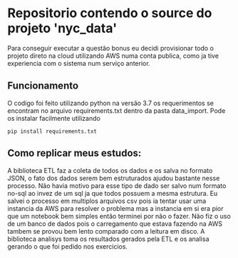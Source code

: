 # Repositorio contendo o source do projeto 'nyc_data'

Para conseguir executar a questão bonus eu decidi provisionar todo o projeto
direto na cloud utilizando AWS numa conta publica, como ja tive experiencia
com o sistema num serviço anterior.

## Funcionamento 
O codigo foi feito utilizando python na versão 3.7 os requerimentos se encontram no arquivo requirements.txt 
dentro da pasta data_import.
Pode os instalar facilmente utilizando 
```
pip install requirements.txt
```

## Como replicar meus estudos:

A biblioteca ETL faz a coleta de todos os dados e os salva no formato JSON, o fato dos dados serem bem estruturados ajudou bastante nesse processo. Não havia motivo para esse tipo de dado ser salvo num formato no-sql ao invez de um sql ja que todos possuem a mesma estrutura. 
Eu salvei o processo em multiplos arquivos csv pois ia tentar usar uma instancia da AWS para resolver o problema mas a instancia em si era pior que um notebook bem simples então terminei por não o fazer. Não fiz o uso de um banco de dados pois o carregamento que estava fazendo na AWS tambem se provou bem lento comparado com a leitura em disco. 
A biblioteca analisys toma os resultados gerados pela ETL e os analisa gerando o que foi pedido nos exercicios. 

